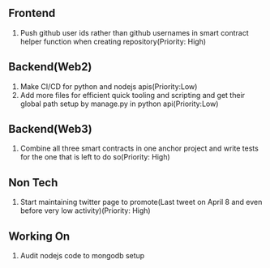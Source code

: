Frontend
---------------------------------------------
1) Push github user ids rather than github usernames in smart contract helper function when creating repository(Priority: High)

Backend(Web2)
---------------------------------------------
1) Make CI/CD for python and nodejs apis(Priority:Low)
2) Add more files for efficient quick tooling and scripting and get their global path setup 
   by manage.py in python api(Priority:Low)
   
Backend(Web3)
---------------------------------------------
1) Combine all three smart contracts in one anchor project and write tests for the one that is left to do so(Priority: High)

Non Tech
---------------------------------------------
1) Start maintaining twitter page to promote(Last tweet on April 8 and even before very low activity)(Priority: High)

Working On 
----------------------------------------------
1) Audit nodejs code to mongodb setup
